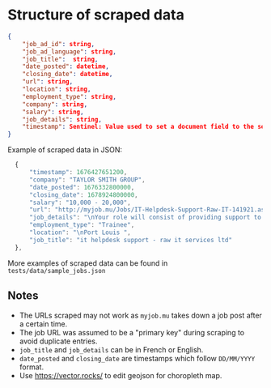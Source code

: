 # Structure of scraped data

```json
{
    "job_ad_id": string,
    "job_ad_language": string,
	"job_title":  string,
	"date_posted": datetime,
	"closing_date": datetime,
	"url": string,
	"location": string,
	"employment_type": string,
	"company": string,
	"salary": string,
	"job_details": string,
	"timestamp": Sentinel: Value used to set a document field to the server timestamp.
}
```

Example of scraped data in JSON:

```js
  {
      "timestamp": 1676427651200,
      "company": "TAYLOR SMITH GROUP",
      "date_posted": 1676332800000,
      "closing_date": 1678924800000,
      "salary": "10,000 - 20,000",
      "url": "http://myjob.mu/Jobs/IT-Helpdesk-Support-Raw-IT-141921.aspx",
      "job_details": "\nYour role will consist of providing support to the technical team by participating...",
      "employment_type": "Trainee",
      "location": "\nPort Louis ",
      "job_title": "it helpdesk support - raw it services ltd"
  },
```

More examples of scraped data can be found in `tests/data/sample_jobs.json`

## Notes
* The URLs scraped may not work as `myjob.mu` takes down a job post after a certain time. 
* The job URL was assumed to be a "primary key" during scraping to avoid duplicate entries.
* `job_title` and `job_details` can be in French or English. 
* `date_posted` and `closing_date` are timestamps which follow `DD/MM/YYYY` format.
* Use https://vector.rocks/ to edit geojson for choropleth map.
